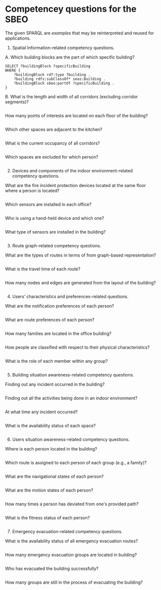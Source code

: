 # Competencey questions for the SBEO

The given SPARQL are _examples_ that may be reinterpreted and reused for applications.

1. Spatial Information-related competency questions.

	
  A. Which building blocks are the part of which specific building?   
```
SELECT ?buildingBlock ?specificBuilding
WHERE {
    ?buildingBlock rdf:type ?building .
    ?building rdfs:subClassOf* seas:Building .
    ?buildingBlock sbeo:partOf ?specificBuilding . 
}
```
    
  B. What is the length and width of all corridors (excluding corridor segments)?  
    ```
    ```
    
How many points of interests are located on each floor of the building?   
    ```
    ```
    
Which other spaces are adjacent to the kitchen?   
    ```
    ```
    
What is the current occupancy of all corridors?  
    ```
    ```
    
Which spaces are excluded for which person?   
    ```
    ```
    
	
	
	
	
2. Devices and components of the indoor environment-related competency questions.
	
What are the fire incident protection devices located at the same floor where a person is located?  
    ```
    ```
    
Which sensors are installed in each office?   
    ```
    ```
    
Who is using a hand-held device and which one?  
    ```
    ```
    
What type of sensors are installed in the building?   
    ```
    ```
    
	
	

3. Route graph-related competency questions.

What are the types of routes in terms of from graph-based representation?   
    ```
    ```
    
What is the travel time of each route?   
    ```
    ```
    
How many nodes and edges are generated from the layout of the building?   
    ```
    ```
    
	


4. Users’ characteristics and preferences-related questions.

What are the notification preferences of each person?   
    ```
    ```
    
What are route preferences of each person?   
    ```
    ```
    
How many families are located in the office building?  
    ```
    ```
    
How people are classified with respect to their physical characteristics?   
    ```
    ```
    
What is the role of each member within any group?   
    ```
    ```
    
	



5. Building situation awareness-related competency questions.

Finding out any incident occurred in the building?   
    ```
    ```
    
Finding out all the activities being done in an indoor environment?   
    ```
    ```
    
At what time any incident occurred?   
    ```
    ```
    
What is the availability status of each space?   
    ```
    ```
    


6. Users situation awareness-related competency questions.

Where is each person located in the building?   
    ```
    ```
    
Which route is assigned to each person of each group (e.g., a family)?  
    ```
    ```
    
What are the navigational states of each person?  
    ```
    ```
    
What are the motion states of each person?  
    ```
    ```
    
How many times a person has deviated from one's provided path?   
    ```
    ```
    
What is the fitness status of each person?   
    ```
    ```
    
	



7. Emergency evacuation-related competency questions.

What is the availability status of all emergency evacuation routes?   
    ```
    ```
    
How many emergency evacuation groups are located in building?   
    ```
    ```
    
Who has evacuated the building successfully?   
    ```
    ```
    
How many groups are still in the process of evacuating the building?   
    ```
    ```
    

